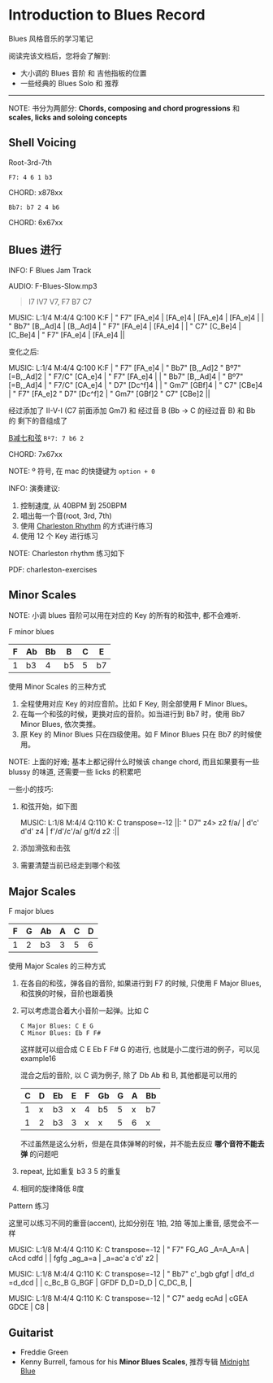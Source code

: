 Introduction to Blues Record
============================

Blues 风格音乐的学习笔记

阅读完该文档后，您将会了解到:

* 大小调的 Blues 音阶 和 吉他指板的位置
* 一些经典的 Blues Solo 和 推荐

--------------------------------------------------------------------------------

NOTE: 书分为两部分: **Chords, composing and chord progressions** 和 **scales, licks and soloing concepts**

Shell Voicing
-------------
Root-3rd-7th

`F7: 4 6 1 b3`

CHORD: x878xx

`Bb7: b7 2 4 b6`

CHORD: 6x67xx

Blues 进行
----------
INFO: F Blues Jam Track

AUDIO: F-Blues-Slow.mp3

> I7 IV7 V7, F7 B7 C7

MUSIC:
L:1/4
M:4/4
Q:100
K:F
| " F7" [FA_e]4  |  [FA_e]4 |  [FA_e]4 | [FA_e]4 |
| " Bb7" [B,_Ad]4  |  [B,_Ad]4 | " F7" [FA_e]4 |  [FA_e]4 |
| " C7" [C_Be]4  | [C_Be]4 | " F7" [FA_e]4 |  [FA_e]4 ||

变化之后:

MUSIC:
L:1/4
M:4/4
Q:100
K:F
| " F7" [FA_e]4  |  " Bb7" [B,_Ad]2  " Bº7" [=B,_Ad]2  |  " F7/C" [CA_e]4 |  " F7" [FA_e]4 |
| " Bb7" [B,_Ad]4  |   " Bº7" [=B,_Ad]4 | " F7/C" [CA_e]4 |  " D7" [Dc^f]4 |
| " Gm7" [GBf]4 | " C7" [CBe]4  | " F7" [FA_e]2  " D7" [Dc^f]2 | " Gm7" [GBf]2  " C7" [CBe]2  ||

经过添加了 II-V-I (C7 前面添加 Gm7) 和 经过音 B (Bb -> C 的经过音 B) 和 Bb 的 剩下的音组成了

[B减七和弦](https://en.wikipedia.org/wiki/Diminished_seventh_chord) `Bº7: 7 b6 2`

CHORD: 7x67xx

NOTE: º 符号, 在 mac 的快捷键为 `option + 0`

INFO: 演奏建议:
1. 控制速度, 从 40BPM 到 250BPM
2. 唱出每一个音(root, 3rd, 7th)
3. 使用 [Charleston Rhythm](https://www.youtube.com/watch?v=JXqmdaw7Fis) 的方式进行练习
4. 使用 12 个 Key 进行练习

NOTE: Charleston rhythm 练习如下

PDF: charleston-exercises

Minor Scales
------------
NOTE: 小调 blues 音阶可以用在对应的 Key 的所有的和弦中, 都不会难听.

F minor blues

| F  | Ab | Bb | B  | C  | E  |
| -- | -- | -- | -- | -- | -- |
| 1  | b3 | 4  | b5 | 5  | b7 |

使用 Minor Scales 的三种方式

1. 全程使用对应 Key 的对应音阶。比如 F Key, 则全部使用 F Minor Blues。
2. 在每一个和弦的时候，更换对应的音阶。如当进行到 Bb7 时，使用 Bb7 Minor Blues, 依次类推。
3. 原 Key 的 Minor Blues 只在四级使用。如 F Minor Blues 只在 Bb7 的时候使用。

NOTE: 上面的好难; 基本上都记得什么时候该 change chord, 而且如果要有一些 blussy 的味道, 还需要一些 licks 的积累吧

一些小的技巧:

1. 和弦开始，如下图

    MUSIC:
    L:1/8
    M:4/4
    Q:110
    K: C transpose=-12
    ||: " D7"  z4> z2 f/a/ |  d'c' d'd' z4 | f'/d'/c'/a/  g/f/d z2 :||

2. 添加滑弦和击弦

3. 需要清楚当前已经走到哪个和弦

Major Scales
------------
F major blues

| F  | G  | Ab | A  | C  | D  |
| -- | -- | -- | -- | -- | -- |
| 1  | 2  | b3 | 3  | 5  | 6  |

使用 Major Scales 的三种方式

1. 在各自的和弦，弹各自的音阶, 如果进行到 F7 的时候, 只使用 F Major Blues, 和弦换的时候，音阶也跟着换
2. 可以考虑混合着大小音阶一起弹。比如 C

    ```
    C Major Blues: C E G
    C Minor Blues: Eb F F#
    ```

    这样就可以组合成 C E Eb F F# G 的进行, 也就是小二度行进的例子，可以见 example16

    混合之后的音阶, 以 C 调为例子, 除了 Db Ab 和 B, 其他都是可以用的

    | C  | D  | Eb | E  | F  | Gb | G | A | Bb |
    | -- | -- | -- | -- | -- | -- | - | - | -- |
    | 1  | x  | b3 | x  | 4  | b5 | 5 | x | b7 |
    | 1  | 2  | b3 | 3  | x  | x  | 5 | 6 | x  |

    不过虽然是这么分析，但是在具体弹琴的时候，并不能去反应 **哪个音符不能去弹** 的问题吧

3. repeat, 比如重复 b3 3 5 的重复

4. 相同的旋律降低 8度

Pattern 练习

这里可以练习不同的重音(accent), 比如分别在 1拍, 2拍 等加上重音, 感觉会不一样

MUSIC:
L:1/8
M:4/4
Q:110
K: C transpose=-12
| " F7"  FG_AG _A=A_A=A |  cAcd cdfd |
|  fgfg _ag_a=a | _a=ac'a c'd' z2 |

MUSIC:
L:1/8
M:4/4
Q:110
K: C transpose=-12
| " Bb7"  c'_bgb gfgf  |  dfd_d =d_dcd |
| c_Bc_B G_BGF | GFDF D_D=D_D | C_DC_B, |

MUSIC:
L:1/8
M:4/4
Q:110
K: C transpose=-12
| " C7"  aedg   ecAd | cGEA GDCE | C8  |

Guitarist
---------
- Freddie Green
- Kenny Burrell, famous for his **Minor Blues Scales**, 推荐专辑 [Midnight Blue](https://music.163.com/#/album?id=164930)
